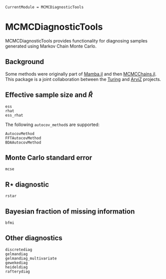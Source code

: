 ```@meta
CurrentModule = MCMCDiagnosticTools
```

# MCMCDiagnosticTools

MCMCDiagnosticTools provides functionality for diagnosing samples generated using Markov Chain Monte Carlo.

## Background

Some methods were originally part of [Mamba.jl](https://github.com/brian-j-smith/Mamba.jl) and then [MCMCChains.jl](https://github.com/TuringLang/MCMCChains.jl).
This package is a joint collaboration between the [Turing](https://turinglang.org/) and [ArviZ](https://www.arviz.org/) projects.

## Effective sample size and $\widehat{R}$

```@docs
ess
rhat
ess_rhat
```

The following `autocov_method`s are supported:

```@docs
AutocovMethod
FFTAutocovMethod
BDAAutocovMethod
```

## Monte Carlo standard error

```@docs
mcse
```

## R⋆ diagnostic

```@docs
rstar
```

## Bayesian fraction of missing information

```@docs
bfmi
```

## Other diagnostics

```@docs
discretediag
gelmandiag
gelmandiag_multivariate
gewekediag
heideldiag
rafterydiag
```